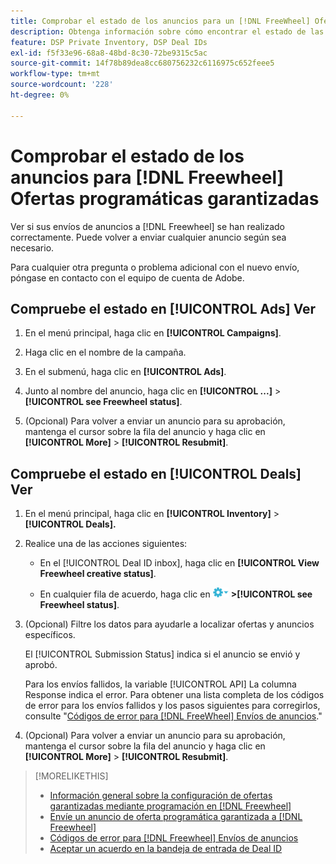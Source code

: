 ```yaml
---
title: Comprobar el estado de los anuncios para un [!DNL FreeWheel] Oferta PG
description: Obtenga información sobre cómo encontrar el estado de las publicidades de [!DNL Freewheel] Ofertas programáticas garantizadas.
feature: DSP Private Inventory, DSP Deal IDs
exl-id: f5f33e96-68a8-48bd-8c30-72be9315c5ac
source-git-commit: 14f78b89dea8cc680756232c6116975c652feee5
workflow-type: tm+mt
source-wordcount: '228'
ht-degree: 0%

---
```


# Comprobar el estado de los anuncios para [!DNL Freewheel] Ofertas programáticas garantizadas

Ver si sus envíos de anuncios a [!DNL Freewheel] se han realizado correctamente. Puede volver a enviar cualquier anuncio según sea necesario.

Para cualquier otra pregunta o problema adicional con el nuevo envío, póngase en contacto con el equipo de cuenta de Adobe.

## Compruebe el estado en [!UICONTROL Ads] Ver

1. En el menú principal, haga clic en **[!UICONTROL Campaigns]**.

1. Haga clic en el nombre de la campaña.

1. En el submenú, haga clic en **[!UICONTROL Ads]**.

1. Junto al nombre del anuncio, haga clic en  **[!UICONTROL ...]** > **[!UICONTROL see Freewheel status]**.

1. (Opcional) Para volver a enviar un anuncio para su aprobación, mantenga el cursor sobre la fila del anuncio y haga clic en **[!UICONTROL More]** > **[!UICONTROL Resubmit]**.

## Compruebe el estado en [!UICONTROL Deals] Ver

1. En el menú principal, haga clic en **[!UICONTROL Inventory]** > **[!UICONTROL Deals].**

1. Realice una de las acciones siguientes:

   * En el [!UICONTROL Deal ID inbox], haga clic en **[!UICONTROL View Freewheel creative status]**.

   * En cualquier fila de acuerdo, haga clic en ![Menú Opciones](/help/dsp/assets/options-menu.png) **>[!UICONTROL see Freewheel status]**.

1. (Opcional) Filtre los datos para ayudarle a localizar ofertas y anuncios específicos.

   El [!UICONTROL Submission Status] indica si el anuncio se envió y aprobó.

   Para los envíos fallidos, la variable [!UICONTROL API] La columna Response indica el error. Para obtener una lista completa de los códigos de error para los envíos fallidos y los pasos siguientes para corregirlos, consulte &quot;[Códigos de error para [!DNL FreeWheel] Envíos de anuncios](freewheel-error-codes.md).&quot;

1. (Opcional) Para volver a enviar un anuncio para su aprobación, mantenga el cursor sobre la fila del anuncio y haga clic en **[!UICONTROL More]** > **[!UICONTROL Resubmit]**.

>[!MORELIKETHIS]
>
>* [Información general sobre la configuración de ofertas garantizadas mediante programación en [!DNL Freewheel]](freewheel-overview.md)
>* [Envíe un anuncio de oferta programática garantizada a [!DNL Freewheel]](freewheel-submit.md)
>* [Códigos de error para [!DNL Freewheel] Envíos de anuncios](freewheel-error-codes.md)
>* [Aceptar un acuerdo en la bandeja de entrada de Deal ID](deal-id-inbox-accept.md)

